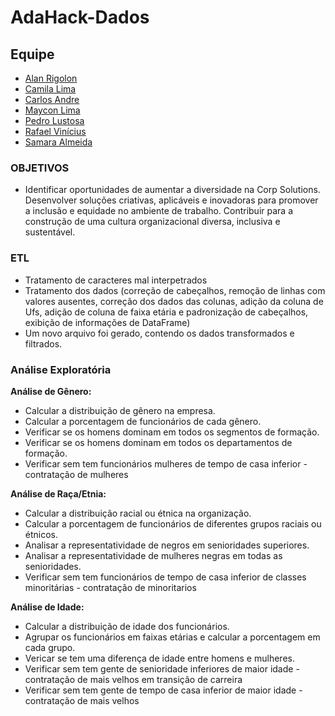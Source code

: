 # **AdaHack-Dados** 

## Equipe

- [Alan Rigolon](https://github.com/alanrigolon)
- [Camila Lima](https://github.com/camilamlima)
- [Carlos Andre ]()
- [Maycon Lima](https://github.com/Maykitu)
- [Pedro Lustosa](https://github.com/pedrolustosab)
- [Rafael Vinícius](https://github.com/orafaelvinicius/)
- [Samara Almeida](https://github.com/Samara-AS)

### OBJETIVOS

- Identificar oportunidades de aumentar a diversidade na Corp Solutions. Desenvolver soluções criativas, aplicáveis e inovadoras para promover a inclusão e equidade no ambiente de trabalho. Contribuir para a construção de uma cultura organizacional diversa, inclusiva e sustentável.


### ETL

- Tratamento de caracteres mal interpetrados
- Tratamento dos dados (correção de cabeçalhos, remoção de linhas com valores ausentes, correção dos dados das colunas, adição da coluna de Ufs, adição de coluna de faixa etária e padronização de cabeçalhos, exibição de informações de DataFrame)
- Um novo arquivo  foi gerado, contendo os dados transformados e filtrados.

### Análise Exploratória 

**Análise de Gênero:**
   - Calcular a distribuição de gênero na empresa.
   - Calcular a porcentagem de funcionários de cada gênero.
   - Verificar se os homens dominam em todos os segmentos de formação.
   - Verificar se os homens dominam em todos os departamentos de formação.
   - Verificar sem tem funcionários mulheres de tempo de casa inferior - contratação de mulheres

**Análise de Raça/Etnia:**
   - Calcular a distribuição racial ou étnica na organização.
   - Calcular a porcentagem de funcionários de diferentes grupos raciais ou étnicos.
   - Analisar a representatividade de negros em senioridades superiores.
   - Analisar a representatividade de mulheres negras em todas as senioridades.
   - Verificar sem tem funcionários de tempo de casa inferior de classes minoritárias - contratação de minoritarios

**Análise de Idade:**
   - Calcular a distribuição de idade dos funcionários.
   - Agrupar os funcionários em faixas etárias e calcular a porcentagem em cada grupo.
   - Vericar se tem uma diferença de idade entre homens e mulheres.
   - Verificar sem tem gente de senioridade inferiores de maior idade - contratação de mais velhos em transição de carreira
   - Verificar sem tem gente de tempo de casa inferior de maior idade - contratação de mais velhos
